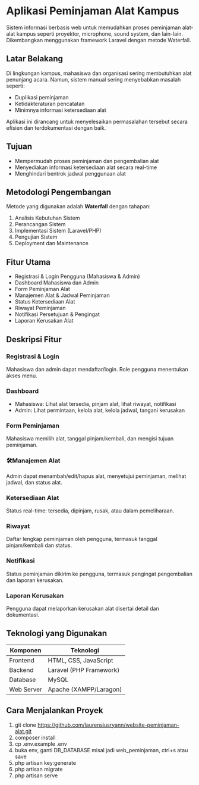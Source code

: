 # Aplikasi Peminjaman Alat Kampus

Sistem informasi berbasis web untuk memudahkan proses peminjaman alat-alat kampus seperti proyektor, microphone, sound system, dan lain-lain. Dikembangkan menggunakan framework Laravel dengan metode Waterfall.

## Latar Belakang

Di lingkungan kampus, mahasiswa dan organisasi sering membutuhkan alat penunjang acara. Namun, sistem manual sering menyebabkan masalah seperti:

- Duplikasi peminjaman
- Ketidakteraturan pencatatan
- Minimnya informasi ketersediaan alat

Aplikasi ini dirancang untuk menyelesaikan permasalahan tersebut secara efisien dan terdokumentasi dengan baik.

## Tujuan

- Mempermudah proses peminjaman dan pengembalian alat
- Menyediakan informasi ketersediaan alat secara real-time
- Menghindari bentrok jadwal penggunaan alat

## Metodologi Pengembangan

Metode yang digunakan adalah **Waterfall** dengan tahapan:

1. Analisis Kebutuhan Sistem  
2. Perancangan Sistem  
3. Implementasi Sistem (Laravel/PHP)  
4. Pengujian Sistem  
5. Deployment dan Maintenance  

## Fitur Utama

- Registrasi & Login Pengguna (Mahasiswa & Admin)
- Dashboard Mahasiswa dan Admin
- Form Peminjaman Alat
- Manajemen Alat & Jadwal Peminjaman
- Status Ketersediaan Alat
- Riwayat Peminjaman
- Notifikasi Persetujuan & Pengingat
- Laporan Kerusakan Alat

## Deskripsi Fitur

### Registrasi & Login
Mahasiswa dan admin dapat mendaftar/login. Role pengguna menentukan akses menu.

### Dashboard
- Mahasiswa: Lihat alat tersedia, pinjam alat, lihat riwayat, notifikasi
- Admin: Lihat permintaan, kelola alat, kelola jadwal, tangani kerusakan

### Form Peminjaman
Mahasiswa memilih alat, tanggal pinjam/kembali, dan mengisi tujuan peminjaman.

### 🛠Manajemen Alat
Admin dapat menambah/edit/hapus alat, menyetujui peminjaman, melihat jadwal, dan status alat.

### Ketersediaan Alat
Status real-time: tersedia, dipinjam, rusak, atau dalam pemeliharaan.

### Riwayat
Daftar lengkap peminjaman oleh pengguna, termasuk tanggal pinjam/kembali dan status.

### Notifikasi
Status peminjaman dikirim ke pengguna, termasuk pengingat pengembalian dan laporan kerusakan.

### Laporan Kerusakan
Pengguna dapat melaporkan kerusakan alat disertai detail dan dokumentasi.

## Teknologi yang Digunakan

| Komponen   | Teknologi               |
|------------|-------------------------|
| Frontend   | HTML, CSS, JavaScript   |
| Backend    | Laravel (PHP Framework) |
| Database   | MySQL                   |
| Web Server | Apache (XAMPP/Laragon)  |

## Cara Menjalankan Proyek
1. git clone https://github.com/laurensiusryann/website-peminjaman-alat.git
2. composer install
3. cp .env.example .env
4. buka env, ganti DB_DATABASE misal jadi web_peminjaman, ctrl+s atau save
5. php artisan key:generate
6. php artisan migrate
7. php artisan serve
